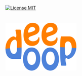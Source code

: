 [![License MIT][badge-license]](LICENSE.txt)

![DEEPDOOP](/deepdoop-logo.png)
=============================


[badge-license]: https://img.shields.io/badge/license-MIT-green.svg
